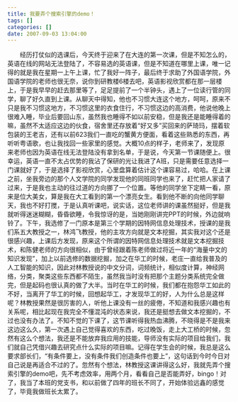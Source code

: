 ```yaml
---
title: 我要弄个搜索引擎的demo！
tags: []
categories: []
date: 2007-09-03 13:04:00 
---
```



&emsp;&emsp;经历打仗似的选课后，今天终于迎来了在大连的第一次课，但是不知怎么的，英语在线的网站无法登陆了，不容易选的英语课，但是不知道在哪里上课，唯一记得的就是我在星期一上午上课，忙了我好一阵子，最后终于求助了外国语学院，外国语学院的老师也很无奈，说你到研教楼6楼去吧，英语影视欣赏都在那一层楼上，于是我早早的赶去那里等了，足足提前了一个半钟头，遇上了一位读行管的同学，聊了好久直到上课。从聊天中得知，他也不习惯大连这个地方，呵呵，原来不只是我不习惯这地方，不习惯这里的衣食住行，不习惯这边的高消费，他说他晚上很难入睡，毕业后要回山东，虽然我也睡得不如以前安稳，但是我还是能睡得着的嘛，虽然不太适应这边的伙食，宿舍里还存放着“好又多”买回来的萨琦玛，摆着软包装的王老吉，还有以前623我们一直吃的蟹黄方便面，看着这些熟悉的东西，再听听粤语歌，也让我找回一些家里的感觉。大概10点的样子，老师来了，发现原来老师也因为英语在线无法登陆没有拿到名单，于是说，今天第一节课随便上。很幸运，英语一直不太占优势的我沾了保研的光让我进了A班，只是需要任意选择一门课就好了，于是选择了影视欣赏，心里盘算着估计这个课容易过，哈哈。在上课之前，坐我旁边的那个人文学院的同学发现他的同班同学也来了，赶忙把人家请了过来，于是我也主动的往过道的方向挪了一个位置。等他的同学坐下定睛一看，原来是位大美女，算是我在大工看到的第一个漂亮女生。看到他不断的向他同学聊天，我也不好打搅，于是认真听课吧，说实话，这位老师讲的课虽然挺好，但是我就听得迷迷糊糊，昏昏欲睡，令我惊讶的是，当她刚刚讲完PPT的时候，外边就响铃了。下午，我选修了一门原本是第三个学期的因特网信息处理技术，授课的是我们系五大教授之一，林鸿飞教授，他的主攻方向就是文本挖掘，其实我对这个还是很感兴趣，上课后方发现，原来这个所谓的因特网信息处理技术就是文本挖掘技术，和陈健老师的方向很相似，由于曾经跟着陈老师做过将近一年的“海量中文的知识发现”，加上以前选修的数据挖掘，加之在华工的时候，老庄一直给我普及的人工智能的知识，因此对林教授说的中文分词，词频统计，相似度计算，神经网络，分类，聚类这些东西都不陌生，虽然我当时没有把那个主题分类系统完全做完，但是起码也很认真的做了大半。当时在华工的时候，我们都在抱怨华工如此的不好，当离开了华工的时候，回想起华工，才发现华工的好，人为什么总是这样呢？林教授果然是很厉害的人，听他上课没有一丝的疲倦，不知道和我感兴趣也有关系呢，相比起现在我完全不懂混沌的状态来说，我还是挺想去做文本挖掘的，不过也没有办法了。不知不觉的下课了，这节课听得我热血沸腾，不晓得是不是我来这边这么久，第一次遇上自己觉得喜欢的东西，吃过晚饭，走上大工桥的时候，忽然有这么个想法，我还是不能放弃我应用的技能，导师没有实际的项目给我们，我们就自己凭借兴趣去研究点什么实际的项目嘛。记得在学生会的时候，我总是这么要求部长们，“有条件要上，没有条件我们创造条件也要上”，这句话到今时今日对自己说是再适合不过的了。忽然有个想法，林教授这课讲得这么好，我就先弄个搜索引擎的demo吧，先不考虑效率，用两个月，看看自己是否能弄好，bingo！对了，我当了本班的党支书，和以前做了四年的班长不同了，开始体验远鑫的感觉了，毕竟我做班长太累了。